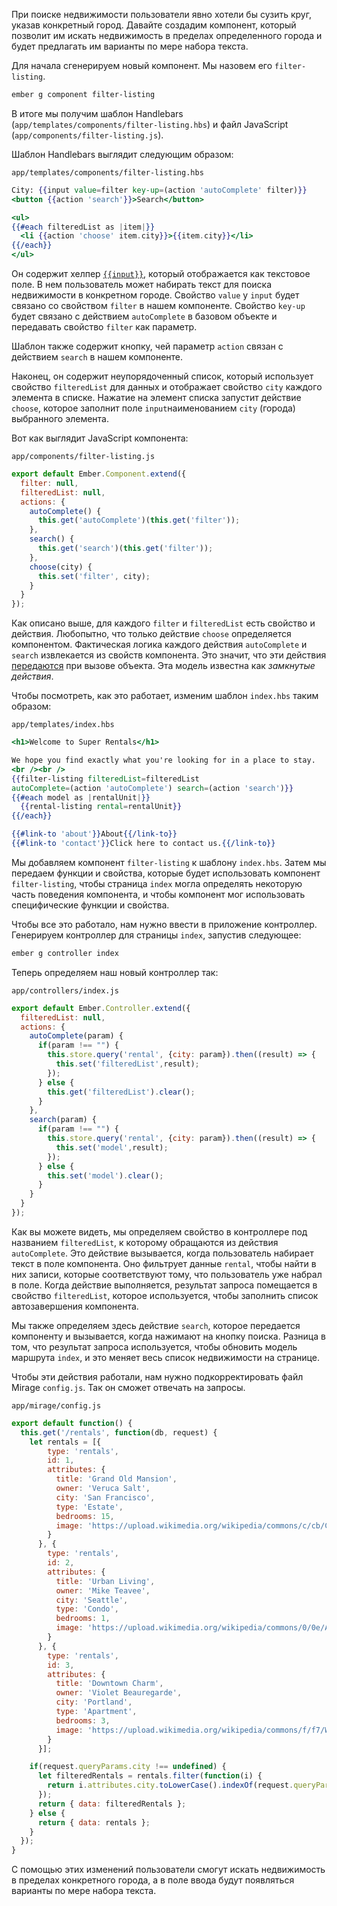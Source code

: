 При поиске недвижимости пользователи явно хотели бы сузить круг, указав конкретный город. Давайте создадим компонент, который позволит им искать недвижимость в пределах определенного города и будет предлагать им варианты по мере набора текста.

Для начала сгенерируем новый компонент. Мы назовем его `filter-listing`.

```bash
ember g component filter-listing
```

В итоге мы получим шаблон Handlebars (`app/templates/components/filter-listing.hbs`) и файл JavaScript (`app/components/filter-listing.js`).

Шаблон Handlebars выглядит следующим образом:

`app/templates/components/filter-listing.hbs`
```hbs
City: {{input value=filter key-up=(action 'autoComplete' filter)}} 
<button {{action 'search'}}>Search</button>

<ul>
{{#each filteredList as |item|}}
  <li {{action 'choose' item.city}}>{{item.city}}</li>
{{/each}}
</ul>
```

Он содержит хелпер [`{{input}}`](/v2/templates/input-helpers), который отображается как текстовое поле. В нем пользователь может набирать текст для поиска недвижимости в конкретном городе. Свойство `value` у `input` будет связано со свойством `filter` в нашем компоненте. Свойство `key-up` будет связано с действием `autoComplete` в базовом объекте и передавать свойство `filter` как параметр.

Шаблон также содержит кнопку, чей параметр `action` связан с действием `search` в нашем компоненте.

Наконец, он содержит неупорядоченный список, который использует свойство `filteredList` для данных и отображает свойство `city` каждого элемента в списке. Нажатие на элемент списка запустит действие `choose`, которое заполнит поле `input`наименованием `city` (города) выбранного элемента.

Вот как выглядит JavaScript компонента:

`app/components/filter-listing.js`
```js
export default Ember.Component.extend({
  filter: null,
  filteredList: null,
  actions: {
    autoComplete() {
      this.get('autoComplete')(this.get('filter'));
    },
    search() {
      this.get('search')(this.get('filter'));
    },
    choose(city) {
      this.set('filter', city);
    }
  }
});
```

Как описано выше, для каждого `filter` и `filteredList` есть свойство и действия.  Любопытно, что только действие `choose` определяется компонентом. Фактическая логика каждого действия `autoComplete` и `search` извлекается из свойств компонента. Это значит, что эти действия [передаются](/v2/components/triggering-changes-with-actions/#toc_passing-the-action-to-the-component) при вызове объекта. Эта модель известна как *замкнутые действия*.

Чтобы посмотреть, как это работает, изменим шаблон `index.hbs` таким образом:

`app/templates/index.hbs`
```hbs
<h1>Welcome to Super Rentals</h1>

We hope you find exactly what you're looking for in a place to stay.
<br /><br />
{{filter-listing filteredList=filteredList 
autoComplete=(action 'autoComplete') search=(action 'search')}}
{{#each model as |rentalUnit|}}
  {{rental-listing rental=rentalUnit}}
{{/each}}

{{#link-to 'about'}}About{{/link-to}}
{{#link-to 'contact'}}Click here to contact us.{{/link-to}}
```

Мы добавляем компонент `filter-listing` к шаблону `index.hbs`. Затем мы передаем функции и свойства, которые будет использовать компонент `filter-listing`, чтобы страница `index` могла определять некоторую часть поведения компонента, и чтобы компонент мог использовать специфические функции и свойства.

Чтобы все это работало, нам нужно ввести в приложение контроллер. Генерируем контроллер для страницы `index`, запустив следующее:

```bash
ember g controller index
```

Теперь определяем наш новый контроллер так:

`app/controllers/index.js`
```js
export default Ember.Controller.extend({
  filteredList: null,
  actions: {
    autoComplete(param) {
      if(param !== "") {
        this.store.query('rental', {city: param}).then((result) => {
          this.set('filteredList',result);
        });
      } else {
        this.get('filteredList').clear();
      }
    },
    search(param) {
      if(param !== "") {
        this.store.query('rental', {city: param}).then((result) => {
          this.set('model',result);
        });
      } else {
        this.set('model').clear();
      }
    }
  }
});
```

Как вы можете видеть, мы определяем свойство в контроллере под названием `filteredList`, к которому обращаются из действия `autoComplete`. Это действие вызывается, когда пользователь набирает текст в поле компонента. Оно фильтрует данные `rental`, чтобы найти в них записи, которые соответствуют тому, что пользователь уже набрал в поле. Когда действие выполняется, результат запроса помещается в свойство `filteredList`, которое используется, чтобы заполнить список автозавершения компонента.

Мы также определяем здесь действие `search`, которое передается компоненту и вызывается, когда нажимают на кнопку поиска. Разница в том, что результат запроса используется, чтобы обновить модель маршрута `index`, и это меняет весь список недвижимости на странице.

Чтобы эти действия работали, нам нужно подкорректировать файл Mirage `config.js`. Так он сможет отвечать на запросы.

`app/mirage/config.js`
```js
export default function() {
  this.get('/rentals', function(db, request) {
    let rentals = [{
        type: 'rentals',
        id: 1,
        attributes: {
          title: 'Grand Old Mansion',
          owner: 'Veruca Salt',
          city: 'San Francisco',
          type: 'Estate',
          bedrooms: 15,
          image: 'https://upload.wikimedia.org/wikipedia/commons/c/cb/Crane_estate_(5).jpg'
        }
      }, {
        type: 'rentals',
        id: 2,
        attributes: {
          title: 'Urban Living',
          owner: 'Mike Teavee',
          city: 'Seattle',
          type: 'Condo',
          bedrooms: 1,
          image: 'https://upload.wikimedia.org/wikipedia/commons/0/0e/Alfonso_13_Highrise_Tegucigalpa.jpg'
        }
      }, {
        type: 'rentals',
        id: 3,
        attributes: {
          title: 'Downtown Charm',
          owner: 'Violet Beauregarde',
          city: 'Portland',
          type: 'Apartment',
          bedrooms: 3,
          image: 'https://upload.wikimedia.org/wikipedia/commons/f/f7/Wheeldon_Apartment_Building_-_Portland_Oregon.jpg'
        }
      }];

    if(request.queryParams.city !== undefined) {
      let filteredRentals = rentals.filter(function(i) {
        return i.attributes.city.toLowerCase().indexOf(request.queryParams.city.toLowerCase()) !== -1;
      });
      return { data: filteredRentals };
    } else {
      return { data: rentals };
    }
  });
}
```

С помощью этих изменений пользователи смогут искать недвижимость в пределах конкретного города, а в поле ввода будут появляться варианты по мере набора текста.  
